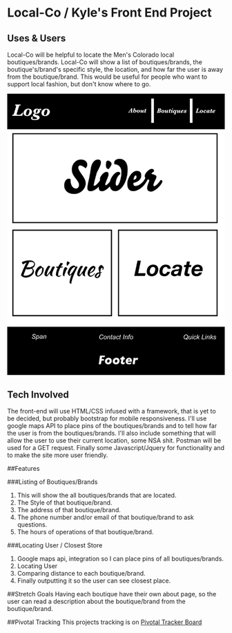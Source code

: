 # Local-Co / Kyle's Front End Project

## Uses & Users
Local-Co will be helpful to locate the Men's Colorado local boutiques/brands. Local-Co will show a list of boutiques/brands, the boutique's/brand's specific style, the location, and how far the user is away from the boutique/brand. This would be useful for people who want to support local fashion, but don't know where to go.

![index mockup](./indexmock.jpg)

## Tech Involved
The front-end will use HTML/CSS infused with a framework, that is yet to be decided, but probably bootstrap for mobile responsiveness. I'll use google maps API to place pins of the boutiques/brands and to tell how far the user is from the boutiques/brands. I'll also include something that will allow the user to use their current location, some NSA shit. Postman will be used for a GET request. Finally some Javascript/Jquery for functionality and to make the site more user friendly.

##Features

###Listing of Boutiques/Brands
1. This will show the all boutiques/brands that are located.
2. The Style of that boutique/brand.
3. The address of that boutique/brand.
4. The phone number and/or email of that boutique/brand to ask questions.
5. The hours of operations of that boutique/brand. 

###Locating User / Closest Store
1. Google maps api, integration so I can place pins of all boutiques/brands.
2. Locating User
3. Comparing distance to each boutique/brand.
4. Finally outputting it so the user can see closest place.


##Stretch Goals
Having each boutique have their own about page, so the user can read a description about the boutique/brand from the boutique/brand.

##Pivotal Tracking
This projects tracking is on [Pivotal Tracker Board](https://www.pivotaltracker.com/n/projects/1525923)


